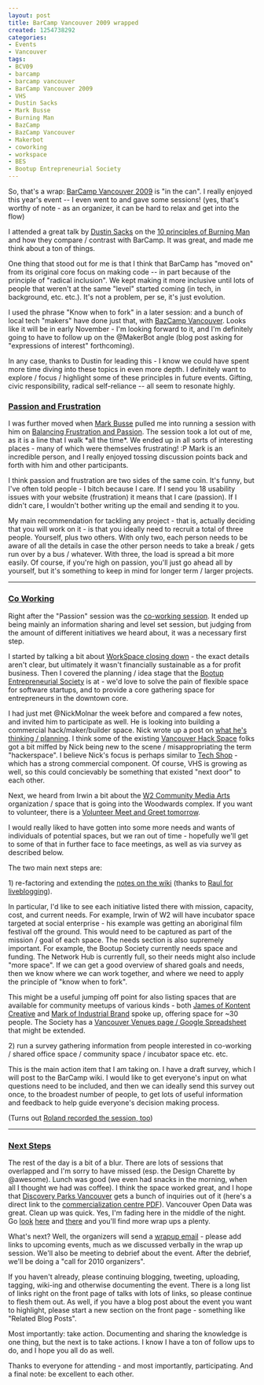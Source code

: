 ```yaml
--- 
layout: post
title: BarCamp Vancouver 2009 wrapped
created: 1254738292
categories: 
- Events
- Vancouver
tags:
- BCV09
- barcamp
- barcamp vancouver
- BarCamp Vancouver 2009
- VHS
- Dustin Sacks
- Mark Busse
- Burning Man
- BazCamp
- BazCamp Vancouver
- Makerbot
- coworking
- workspace
- BES
- Bootup Entrepreneurial Society
---
```

<p>So, that's a wrap: <a href="http://www.barcamp.org/BarCampVancouver2009">BarCamp Vancouver 2009</a> is "in the can". I really enjoyed this year's event -- I even went to and gave some sessions! (yes, that's worthy of note - as an organizer, it can be hard to relax and get into the flow)</p>

<p>I attended a great talk by <a href="http://randomdude.com/">Dustin Sacks</a> on the <a href="http://www.burningman.com/whatisburningman/about_burningman/principles.html">10 principles of Burning Man</a> and how they compare / contrast with BarCamp. It was great, and made me think about a ton of things.</p>

<p>One thing that stood out for me is that I think that BarCamp has "moved on" from its original core focus on making code -- in part because of the principle of "radical inclusion". We kept making it more inclusive until lots of people that weren't at the same "level" started coming (in tech, in background, etc. etc.). It's not a problem, per se, it's just evolution.</p>

<p>I used the phrase "Know when to fork" in a later session: and a bunch of local tech "makers" have done just that, with <a href="http://bazcampyvr.pbworks.com">BazCamp Vancouver</a>. Looks like it will be in early November - I'm looking forward to it, and I'm definitely going to have to follow up on the @MakerBot angle (blog post asking for "expressions of interest" forthcoming).</p>

<p>In any case, thanks to Dustin for leading this - I know we could have spent more time diving into these topics in even more depth. I definitely want to explore / focus / highlight some of these principles in future events. Gifting, civic responsibility, radical self-reliance -- all seem to resonate highly.</p>

<h3><a name="passion" href="#passion">Passion and Frustration</a></h3>

<p>I was further moved when <a href="http://twitter.com/MarkBusse">Mark Busse</a> pulled me into running a session with him on <a href="http://barcamp.org/Balancing-Frustration-and-Passion">Balancing Frustration and Passion</a>. The session took a lot out of me, as it is a line that I walk *all the time*. We ended up in all sorts of interesting places - many of which were themselves frustrating! :P Mark is an incredible person, and I really enjoyed tossing discussion points back and forth with him and other participants.

<p>I think passion and frustration are two sides of the same coin. It's funny, but I've often told people - I bitch because I care. If I send you 18 usability issues with your website (frustration) it means that I care (passion). If I didn't care, I wouldn't bother writing up the email and sending it to you.</p>

<p>My main recommendation for tackling any project - that is, actually deciding that you will work on it - is that you ideally need to recruit a total of three people. Yourself, plus two others. With only two, each person needs to be aware of all the details in case the other person needs to take a break / gets run over by a bus / whatever. With three, the load is spread a bit more easily. Of course, if you're high on passion, you'll just go ahead all by yourself, but it's something to keep in mind for longer term / larger projects.</p>

<hr />
<h3><a name="coworking" href="#coworking">Co Working</a></h3>

<p>Right after the "Passion" session was the <a href="http://barcamp.org/Coworking-In-Vancouver">co-working session</a>. It ended up being mainly an information sharing and level set session, but judging from the amount of different initiatives we heard about, it was a necessary first step.</p>

<p>I started by talking a bit about <a href="http://bootup.ca/332/workspace-closes-thoughts-on-co-working-space-in-vancouver/">WorkSpace closing down</a> - the exact details aren't clear, but ultimately it wasn't financially sustainable as a for profit business. Then I covered the planning / idea stage that the <a href="http://bootup.ca">Bootup Entrepreneurial Society</a> is at - we'd love to solve the pain of flexible space for software startups, and to provide a core gathering space for entrepreneurs in the downtown core.</p>

<p>I had just met @NickMolnar the week before and compared a few notes, and invited him to participate as well. He is looking into building a commercial hack/maker/builder space. Nick wrote up a post on <a href="http://tumblr.com/xoi3d454k">what he's thinking / planning</a>. I think some of the existing <a href="http://vancouver.hackerspace.ca">Vancouver Hack Space</a> folks got a bit miffed by Nick being new to the scene / misappropriating the term "hackerspace". I believe Nick's focus is perhaps similar to <a href="http://techshop.ws">Tech Shop</a> - which has a strong commercial component. Of course, VHS is growing as well, so this could concievably be something that existed "next door" to each other.<p>

<p>Next, we heard from Irwin a bit about the <a href="http://creativetechnology.org">W2 Community Media Arts</a> organization / space that is going into the Woodwards complex. If you want to volunteer, there is a <a href="http://www.creativetechnology.org/events/w2-volunteer-meet-greet">Volunteer Meet and Greet tomorrow</a>.</p>

<p>I would really liked to have gotten into some more needs and wants of individuals of potential spaces, but we ran out of time - hopefully we'll get to some of that in further face to face meetings, as well as via survey as described below.</p>

<p>The two main next steps are:</p>

<p>1) re-factoring and extending the <a href="http://barcamp.org/Coworking-In-Vancouver">notes on the wiki</a> (thanks to <a href="http://hummingbird604.com/2009/10/03/coworking-and-shared-spaces-barcampvancouver-09-bcv09/">Raul for liveblogging</a>).</p>

<p>In particular, I'd like to see each initiative listed there with mission, capacity, cost, and current needs. For example, Irwin of W2 will have incubator space targeted at social enterprise - his example was getting an aboriginal film festival off the ground. This would need to be captured as part of the mission / goal of each space. The needs section is also supremely important. For example, the Bootup Society currently needs space and funding. The Network Hub is currently full, so their needs might also include "more space". If we can get a good overview of shared goals and needs, then we know where we can work together, and where we need to apply the principle of "know when to fork".</p>

<p>This might be a useful jumping off point for also listing spaces that are available for community meetups of various kinds - both <a href="http://kontentcreative.com">James of Kontent Creative</a> and <a href="http://industrialbrand.com">Mark of Industrial Brand</a> spoke up, offering space for ~30 people. The Society has a <a href="http://bootup.ca/events/vancouver-venues/">Vancouver Venues page / Google Spreadsheet</a> that might be extended.<p>

<p>2) run a survey gathering information from people interested in co-working / shared office space / community space / incubator space etc. etc.</p>

<p>This is the main action item that I am taking on. I have a draft survey, which I will post to the BarCamp wiki. I would like to get everyone's input on what questions need to be included, and then we can ideally send this survey out once, to the broadest number of people, to get lots of useful information and feedback to help guide everyone's decision making process.</p>

(Turns out <a href="http://tweetmic.com/p/ow1xgtfu9ml">Roland recorded the session, too</a>)

<hr />

<h3><a name="nextsteps" href="#nextsteps">Next Steps</a></h3>

<p>The rest of the day is a bit of a blur. There are lots of sessions that overlapped and I'm sorry to have missed (esp. the Design Charette by @awesome). Lunch was good (we even had snacks in the morning, when all I thought we had was coffee). I think the space worked great, and I hope that <a href="http://www.discoveryparks.com/listings/dpv_overview.php">Discovery Parks Vancouver</a> gets a bunch of inquiries out of it (here's a direct link to the <a href="http://www.discoveryparks.com/listings/DPV_Commercializaton.pdf">commercialization centre PDF</a>). Vancouver Open Data was great. Clean up was quick. Yes, I'm fading here in the middle of the night. Go <a href="http://flickr.com/photos/tags/bcv09">look</a> <a href="http://search.twitter.com/search?q=&tag=bcv09">here</a> and <a href="http://blogsearch.google.com/blogsearch?hl=en&ie=UTF-8&q=barcamp+vancouver&btnG=Search+Blogs">there</a> and you'll find more wrap ups a plenty.</p>

<p>What's next? Well, the organizers will send a <a href="http://barcamp.pbworks.com/BarCampVancouver2009WrapUp">wrapup email</a> - please add links to upcoming events, much as we discussed verbally in the wrap up session. We'll also be meeting to debrief about the event. After the debrief, we'll be doing a "call for 2010 organizers".</p>

<p>If you haven't already, please continuing blogging, tweeting, uploading, tagging, wiki-ing and otherwise documenting the event. There is a long list of links right on the front page of talks with lots of links, so please continue to flesh them out. As well, if you have a blog post about the event you want to highlight, please start a new section on the front page - something like "Related Blog Posts".</p>

<p>Most importantly: take action. Documenting and sharing the knowledge is one thing, but the next is to take actions. I know I have a ton of follow ups to do, and I hope you all do as well.</p>

<p>Thanks to everyone for attending - and most importantly, participating. And a final note: be excellent to each other.</p>
